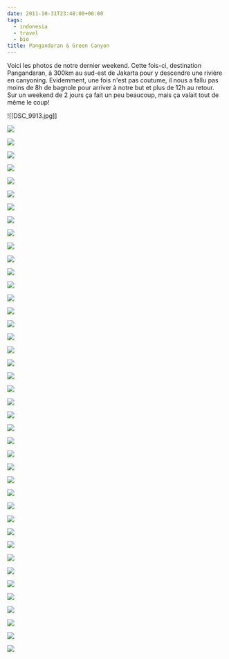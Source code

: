 ```yaml
---
date: 2011-10-31T23:48:00+00:00
tags:
  - indonesia
  - travel
  - bio
title: Pangandaran & Green Canyon
---
```



Voici les photos de notre dernier weekend. Cette fois-ci, destination Pangandaran, à 300km au sud-est de Jakarta pour y descendre une rivière en canyoning. Evidemment, une fois n'est pas coutume, il nous a fallu pas moins de 8h de bagnole pour arriver à notre but et plus de 12h au retour. Sur un weekend de 2 jours ça fait un peu beaucoup, mais ça valait tout de même le coup!

![[DSC_9913.jpg]]


![](assets/media/Pangandaran_Green_Canyon/DSC_[[]]9740.jpg)

![](assets/media/Pangandaran_Green_Canyon/DSC_9743.jpg)

![](assets/media/Pangandaran_Green_Canyon/DSC_9748.jpg)

![](assets/media/Pangandaran_Green_Canyon/DSC_9750.jpg)

![](assets/media/Pangandaran_Green_Canyon/DSC_9755.jpg)

![](assets/media/Pangandaran_Green_Canyon/DSC_9767.jpg)

![](assets/media/Pangandaran_Green_Canyon/DSC_9785.jpg)

![](assets/media/Pangandaran_Green_Canyon/DSC_9805.jpg)

![](assets/media/Pangandaran_Green_Canyon/DSC_9826.jpg)

![](assets/media/Pangandaran_Green_Canyon/DSC_9828.jpg)

![](assets/media/Pangandaran_Green_Canyon/DSC_9845.jpg)

![](assets/media/Pangandaran_Green_Canyon/DSC_9857-1.jpg)

![](assets/media/Pangandaran_Green_Canyon/DSC_9893.jpg)

![](assets/media/Pangandaran_Green_Canyon/DSC_9902.jpg)

![](assets/media/Pangandaran_Green_Canyon/DSC_9913.jpg)

![](assets/media/Pangandaran_Green_Canyon/DSC_9913-1.jpg)

![](assets/media/P1010569.jpg)

![](assets/media/P1010571.jpg)

![](assets/media/P1010576.jpg)

![](assets/media/P1010601.jpg)

![](assets/media/P1010624.jpg)

![](assets/media/P1010637.jpg)

![](assets/media/P1010666.jpg)

![](assets/media/P1010670.jpg)

![](assets/media/P1010706.jpg)

![](assets/media/P1010712.jpg)

![](assets/media/P1010725.jpg)

![](assets/media/P1010733.jpg)

![](assets/media/P1010736.jpg)

![](assets/media/P1010750.jpg)

![](assets/media/P1010755.jpg)

![](assets/media/P1010758.jpg)

![](assets/media/P1010761.jpg)

![](assets/media/P1010764.jpg)

![](assets/media/P1010793.jpg)

![](assets/media/P1010819.jpg)

![](assets/media/P1010837.jpg)

![](assets/media/P1010848.jpg)

![](assets/media/P1010853.jpg)

![](assets/media/P1010860.jpg)

![](assets/media/Untitled_HDR2.jpg)